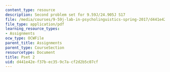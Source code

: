 ```yaml
---
content_type: resource
description: Second problem set for 9.59J/24.905J S17
file: /media/courses/9-59j-lab-in-psycholinguistics-spring-2017/d441e42ef37bec359c7acf2d2b5c07cf_MIT9_59S17_pset2.pdf
file_type: application/pdf
learning_resource_types:
- Assignments
ocw_type: OCWFile
parent_title: Assignments
parent_type: CourseSection
resourcetype: Document
title: Pset 2
uid: d441e42e-f37b-ec35-9c7a-cf2d2b5c07cf
---
```

